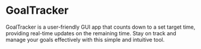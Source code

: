 # GoalTracker
GoalTracker is a user-friendly GUI app that counts down to a set target time, providing real-time updates on the remaining time. Stay on track and manage your goals effectively with this simple and intuitive tool.
